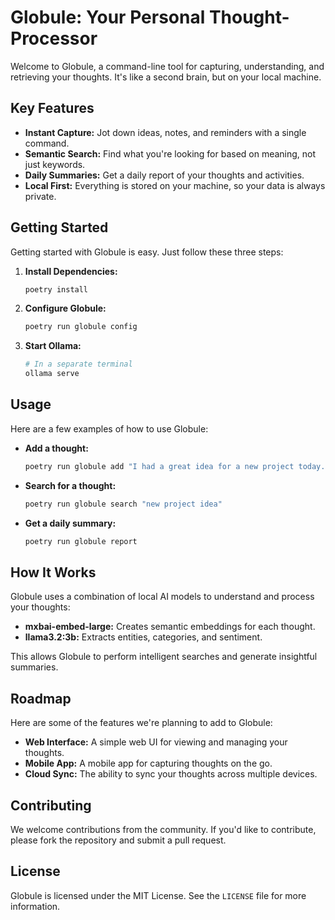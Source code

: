 # Globule: Your Personal Thought-Processor

Welcome to Globule, a command-line tool for capturing, understanding, and retrieving your thoughts. It's like a second brain, but on your local machine.

## Key Features

*   **Instant Capture:** Jot down ideas, notes, and reminders with a single command.
*   **Semantic Search:** Find what you're looking for based on meaning, not just keywords.
*   **Daily Summaries:** Get a daily report of your thoughts and activities.
*   **Local First:** Everything is stored on your machine, so your data is always private.

## Getting Started

Getting started with Globule is easy. Just follow these three steps:

1.  **Install Dependencies:**

    ```bash
    poetry install
    ```

2.  **Configure Globule:**

    ```bash
    poetry run globule config
    ```

3.  **Start Ollama:**

    ```bash
    # In a separate terminal
    ollama serve
    ```

## Usage

Here are a few examples of how to use Globule:

*   **Add a thought:**

    ```bash
    poetry run globule add "I had a great idea for a new project today."
    ```

*   **Search for a thought:**

    ```bash
    poetry run globule search "new project idea"
    ```

*   **Get a daily summary:**

    ```bash
    poetry run globule report
    ```

## How It Works

Globule uses a combination of local AI models to understand and process your thoughts:

*   **mxbai-embed-large:** Creates semantic embeddings for each thought.
*   **llama3.2:3b:** Extracts entities, categories, and sentiment.

This allows Globule to perform intelligent searches and generate insightful summaries.

## Roadmap

Here are some of the features we're planning to add to Globule:

*   **Web Interface:** A simple web UI for viewing and managing your thoughts.
*   **Mobile App:** A mobile app for capturing thoughts on the go.
*   **Cloud Sync:** The ability to sync your thoughts across multiple devices.

## Contributing

We welcome contributions from the community. If you'd like to contribute, please fork the repository and submit a pull request.

## License

Globule is licensed under the MIT License. See the `LICENSE` file for more information.